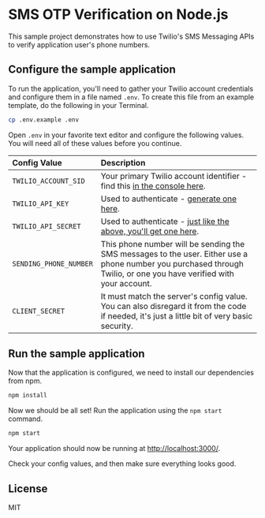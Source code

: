 # SMS OTP Verification on Node.js

This sample project demonstrates how to use Twilio's SMS Messaging APIs 
to verify application user's phone numbers. 

## Configure the sample application

To run the application, you'll need to gather your Twilio account credentials and configure them
in a file named `.env`. To create this file from an example template, do the following in your
Terminal.

```bash
cp .env.example .env
```

Open `.env` in your favorite text editor and configure the following values. You will need all of these values before you continue.

| Config Value  | Description |
| :-------------  |:------------- |
`TWILIO_ACCOUNT_SID` | Your primary Twilio account identifier - find this [in the console here](https://www.twilio.com/console).
`TWILIO_API_KEY` | Used to authenticate - [generate one here](https://www.twilio.com/console/dev-tools/api-keys).
`TWILIO_API_SECRET` | Used to authenticate - [just like the above, you'll get one here](https://www.twilio.com/console/dev-tools/api-keys).
`SENDING_PHONE_NUMBER` | This phone number will be sending the SMS messages to the user. Either use a phone number you purchased through Twilio, or one you have verified with your account.
`CLIENT_SECRET` | It must match the server's config value. You can also disregard it from the code if needed, it's just a little bit of very basic security.

## Run the sample application

Now that the application is configured, we need to install our dependencies from npm.

```bash
npm install
```

Now we should be all set! Run the application using the `npm start` command.

```bash
npm start
```

Your application should now be running at [http://localhost:3000/](http://localhost:3000/). 

Check your config values, and then make sure everything looks good.

## License
MIT
